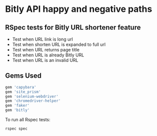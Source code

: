 # Bitly API happy and negative paths

## RSpec tests for Bitly URL shortener feature

* Test when URL link is long url
* Test when shorten URL is expanded to full url
* Test when URL returns page title
* Test when URL is already Bitly URL
* Test when URL is an invalid URL

## Gems Used

```ruby
gem 'capybara'
gem 'site_prism'
gem 'selenium-webdriver'
gem 'chromedriver-helper'
gem 'faker'
gem 'bitly'
```

To run all Rspec tests:

```bash
rspec spec
```
